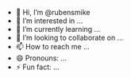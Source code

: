 - 👋 Hi, I’m @rubensmike
- 👀 I’m interested in ...
- 🌱 I’m currently learning ...
- 💞️ I’m looking to collaborate on ...
- 📫 How to reach me ...
- 😄 Pronouns: ...
- ⚡ Fun fact: ...

<!---
rubensmike/rubensmike is a ✨ special ✨ repository because its `README.md` (this file) appears on your GitHub profile.
You can click the Preview link to take a look at your changes.
--->
